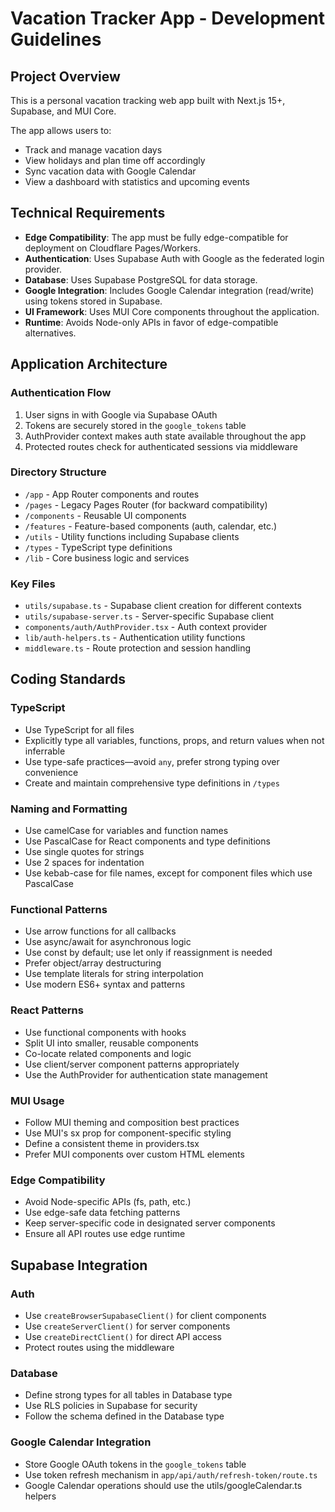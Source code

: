 # Vacation Tracker App - Development Guidelines

## Project Overview

This is a personal vacation tracking web app built with Next.js 15+, Supabase, and MUI Core.

The app allows users to:
- Track and manage vacation days
- View holidays and plan time off accordingly
- Sync vacation data with Google Calendar
- View a dashboard with statistics and upcoming events

## Technical Requirements

- **Edge Compatibility**: The app must be fully edge-compatible for deployment on Cloudflare Pages/Workers.
- **Authentication**: Uses Supabase Auth with Google as the federated login provider.
- **Database**: Uses Supabase PostgreSQL for data storage.
- **Google Integration**: Includes Google Calendar integration (read/write) using tokens stored in Supabase.
- **UI Framework**: Uses MUI Core components throughout the application.
- **Runtime**: Avoids Node-only APIs in favor of edge-compatible alternatives.

## Application Architecture

### Authentication Flow
1. User signs in with Google via Supabase OAuth
2. Tokens are securely stored in the `google_tokens` table
3. AuthProvider context makes auth state available throughout the app
4. Protected routes check for authenticated sessions via middleware

### Directory Structure
- `/app` - App Router components and routes
- `/pages` - Legacy Pages Router (for backward compatibility)
- `/components` - Reusable UI components
- `/features` - Feature-based components (auth, calendar, etc.)
- `/utils` - Utility functions including Supabase clients
- `/types` - TypeScript type definitions
- `/lib` - Core business logic and services

### Key Files
- `utils/supabase.ts` - Supabase client creation for different contexts
- `utils/supabase-server.ts` - Server-specific Supabase client
- `components/auth/AuthProvider.tsx` - Auth context provider
- `lib/auth-helpers.ts` - Authentication utility functions
- `middleware.ts` - Route protection and session handling

## Coding Standards

### TypeScript
- Use TypeScript for all files
- Explicitly type all variables, functions, props, and return values when not inferrable
- Use type-safe practices—avoid `any`, prefer strong typing over convenience
- Create and maintain comprehensive type definitions in `/types`

### Naming and Formatting
- Use camelCase for variables and function names
- Use PascalCase for React components and type definitions
- Use single quotes for strings
- Use 2 spaces for indentation
- Use kebab-case for file names, except for component files which use PascalCase

### Functional Patterns
- Use arrow functions for all callbacks
- Use async/await for asynchronous logic
- Use const by default; use let only if reassignment is needed
- Prefer object/array destructuring
- Use template literals for string interpolation
- Use modern ES6+ syntax and patterns

### React Patterns
- Use functional components with hooks
- Split UI into smaller, reusable components
- Co-locate related components and logic
- Use client/server component patterns appropriately
- Use the AuthProvider for authentication state management

### MUI Usage
- Follow MUI theming and composition best practices
- Use MUI's sx prop for component-specific styling
- Define a consistent theme in providers.tsx
- Prefer MUI components over custom HTML elements

### Edge Compatibility
- Avoid Node-specific APIs (fs, path, etc.)
- Use edge-safe data fetching patterns
- Keep server-specific code in designated server components
- Ensure all API routes use edge runtime

## Supabase Integration

### Auth
- Use `createBrowserSupabaseClient()` for client components
- Use `createServerClient()` for server components
- Use `createDirectClient()` for direct API access
- Protect routes using the middleware

### Database
- Define strong types for all tables in Database type
- Use RLS policies in Supabase for security
- Follow the schema defined in the Database type

### Google Calendar Integration
- Store Google OAuth tokens in the `google_tokens` table
- Use token refresh mechanism in `app/api/auth/refresh-token/route.ts`
- Google Calendar operations should use the utils/googleCalendar.ts helpers